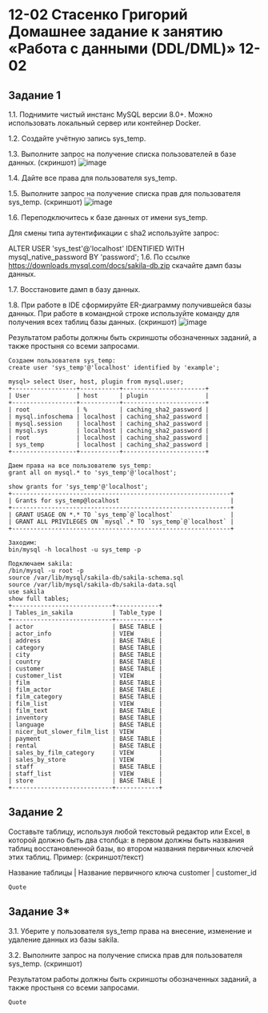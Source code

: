 # 12-02 Стасенко Григорий Домашнее задание к занятию «Работа с данными (DDL/DML)» 12-02

## Задание 1
1.1. Поднимите чистый инстанс MySQL версии 8.0+. Можно использовать локальный сервер или контейнер Docker.

1.2. Создайте учётную запись sys_temp.

1.3. Выполните запрос на получение списка пользователей в базе данных. (скриншот)
![image](https://github.com/Nightnek/HW_12_02/assets/127677631/b7cea5d4-d9a5-4fe1-a1ec-8d707bd66d66)


1.4. Дайте все права для пользователя sys_temp.

1.5. Выполните запрос на получение списка прав для пользователя sys_temp. (скриншот)
![image](https://github.com/Nightnek/HW_12_02/assets/127677631/e88e20e8-5828-4da9-9012-7051ba55bd2d)


1.6. Переподключитесь к базе данных от имени sys_temp.

Для смены типа аутентификации с sha2 используйте запрос:

ALTER USER 'sys_test'@'localhost' IDENTIFIED WITH mysql_native_password BY 'password';
1.6. По ссылке https://downloads.mysql.com/docs/sakila-db.zip скачайте дамп базы данных.

1.7. Восстановите дамп в базу данных.

1.8. При работе в IDE сформируйте ER-диаграмму получившейся базы данных. При работе в командной строке используйте команду для получения всех таблиц базы данных. (скриншот)
![image](https://github.com/Nightnek/HW_12_02/assets/127677631/5e77d6f5-c91e-4ec9-af86-2da799a1665f)


Результатом работы должны быть скриншоты обозначенных заданий, а также простыня со всеми запросами.

````
Создаем пользователя sys_temp:
create user 'sys_temp'@'localhost' identified by 'example';

mysql> select User, host, plugin from mysql.user;
+------------------+-----------+-----------------------+
| User             | host      | plugin                |
+------------------+-----------+-----------------------+
| root             | %         | caching_sha2_password |
| mysql.infoschema | localhost | caching_sha2_password |
| mysql.session    | localhost | caching_sha2_password |
| mysql.sys        | localhost | caching_sha2_password |
| root             | localhost | caching_sha2_password |
| sys_temp         | localhost | caching_sha2_password |
+------------------+-----------+-----------------------+

Даем права на все пользователю sys_temp:
grant all on mysql.* to 'sys_temp'@'localhost';

show grants for 'sys_temp'@'localhost';
+-------------------------------------------------------------+
| Grants for sys_temp@localhost                               |
+-------------------------------------------------------------+
| GRANT USAGE ON *.* TO `sys_temp`@`localhost`                |
| GRANT ALL PRIVILEGES ON `mysql`.* TO `sys_temp`@`localhost` |
+-------------------------------------------------------------+

Заходим:
bin/mysql -h localhost -u sys_temp -p

Подключаем sakila:
/bin/mysql -u root -p
source /var/lib/mysql/sakila-db/sakila-schema.sql
source /var/lib/mysql/sakila-db/sakila-data.sql
use sakila
show full tables;
+----------------------------+------------+
| Tables_in_sakila           | Table_type |
+----------------------------+------------+
| actor                      | BASE TABLE |
| actor_info                 | VIEW       |
| address                    | BASE TABLE |
| category                   | BASE TABLE |
| city                       | BASE TABLE |
| country                    | BASE TABLE |
| customer                   | BASE TABLE |
| customer_list              | VIEW       |
| film                       | BASE TABLE |
| film_actor                 | BASE TABLE |
| film_category              | BASE TABLE |
| film_list                  | VIEW       |
| film_text                  | BASE TABLE |
| inventory                  | BASE TABLE |
| language                   | BASE TABLE |
| nicer_but_slower_film_list | VIEW       |
| payment                    | BASE TABLE |
| rental                     | BASE TABLE |
| sales_by_film_category     | VIEW       |
| sales_by_store             | VIEW       |
| staff                      | BASE TABLE |
| staff_list                 | VIEW       |
| store                      | BASE TABLE |
+----------------------------+------------+
````

## Задание 2
Составьте таблицу, используя любой текстовый редактор или Excel, в которой должно быть два столбца: в первом должны быть названия таблиц восстановленной базы, во втором названия первичных ключей этих таблиц. Пример: (скриншот/текст)

Название таблицы | Название первичного ключа
customer         | customer_id


````
Quote
````

## Задание 3*
3.1. Уберите у пользователя sys_temp права на внесение, изменение и удаление данных из базы sakila.

3.2. Выполните запрос на получение списка прав для пользователя sys_temp. (скриншот)

Результатом работы должны быть скриншоты обозначенных заданий, а также простыня со всеми запросами.

````
Quote
````
